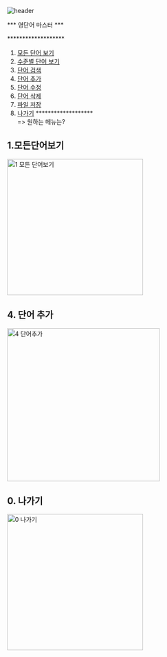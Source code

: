 ![header](https://capsule-render.vercel.app/api?type=waving&color=auto&height=200&section=header&text=Java%20CRUD&fontSize=70&fontAlignY=35&desc=project%20with%20file%20I/O&descSize=20&descAlignY=52&descAlign=60)

*** 영단어 마스터 ***

&#42;&#42;&#42;&#42;&#42;&#42;&#42;&#42;&#42;&#42;&#42;&#42;&#42;&#42;&#42;&#42;&#42;&#42;&#42;<br/>
1. [모든 단어 보기](##1.모든단어보기) <br/>
2. [수준별 단어 보기](#2.-수준별-단어-보기)<br/>
3. [단어 검색](#3.-단어-검색)<br/>
4. [단어 추가](#4.-단어-추가)<br/>
5. [단어 수정](#5.-단어-수정)<br/>
6. [단어 삭제](#6.-단어-삭제)<br/>
7. [파일 저장](#7.-파일-저장)<br/>
0. [나가기](#0.-나가기)
&#42;&#42;&#42;&#42;&#42;&#42;&#42;&#42;&#42;&#42;&#42;&#42;&#42;&#42;&#42;&#42;&#42;&#42;&#42;<br/>
=> 원하는 메뉴는?

## 1.모든단어보기
<img width="316" alt="1  모든 단어보기" src="https://user-images.githubusercontent.com/63464299/188262865-24668e85-8fd8-418f-94fe-5ab86d823e09.png">

## 4. 단어 추가
<img width="355" alt="4  단어추가" src="https://user-images.githubusercontent.com/63464299/188262871-eed47b57-5f97-46f0-ba19-bb068aadc5f7.png">

## 0. 나가기
<img width="316" alt="0  나가기" src="https://user-images.githubusercontent.com/63464299/188262874-e4d057e3-aec5-457b-9c11-9ab49205dcd6.png">
